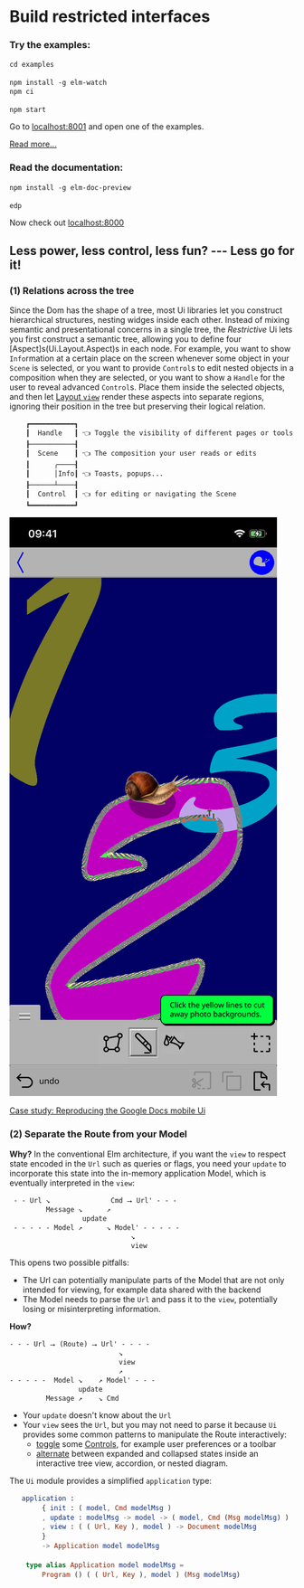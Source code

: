 # Build restricted interfaces

### Try the examples:
```shell
cd examples

npm install -g elm-watch
npm ci

npm start
```

Go to [localhost:8001](http://localhost:8001/) and open one of the examples.

[Read more...](examples/README.md)

### Read the documentation:
```shell
npm install -g elm-doc-preview

edp
```

Now check out [localhost:8000](http://localhost:8000/)

## Less power, less control, less fun? --- Less go for it!


### (1) Relations across the tree

Since the Dom has the shape of a tree, most Ui libraries let you construct hierarchical structures, nesting widges inside each other. Instead of mixing semantic and presentational concerns in a single tree, the _Restrictive_ Ui lets you first construct a semantic tree, allowing you to define four [Aspect]s(Ui.Layout.Aspect)s in each node. For example, you want to show `Info`rmation at a certain place on the screen whenever some object in your `Scene` is selected, or you want to provide `Control`s to edit nested objects in a composition when they are selected, or you want to show a `Handle` for the user to reveal advanced `Control`s. Place them inside the selected objects, and then let [Layout `view`](Ui.Layout#view) render these aspects into separate regions, ignoring their position in the tree but preserving their logical relation.

```
    ┏━━━━━━━━━━━┓
    ┃  Handle   ┃ 👈 Toggle the visibility of different pages or tools
    ┠───────────┨
    ┃  Scene    ┃ 👈 The composition your user reads or edits
    ┃      ╭────┨
    ┃      │Info┃ 👈 Toasts, popups...
    ┠──────┴────┨
    ┃  Control  ┃ 👈 for editing or navigating the Scene
    ┗━━━━━━━━━━━┛
```

![Top row: `Handle`s (to toggle global modes); center: `Scene` (your Model); speech bubbles: `Info`; bottom rows: `Control`](assets/modes3.svg)

[Case study: Reproducing the Google Docs mobile Ui](cases/Case.md)

### (2) Separate the Route from your Model

**Why?** In the conventional Elm architecture, if you want the `view` to respect state encoded in the `Url` such as queries or flags, you need your `update` to incorporate this state into the in-memory application Model, which is eventually interpreted in the `view`:
 
     - - Url ↘               Cmd ⭢ Url' - - -
             Message ↘      ↗ 
                      update       
     - - - - - Model ↗      ↘ Model' - - - - -
                                  ↘ 
                                  view

This opens two possible pitfalls:

- The Url can potentially manipulate parts of the Model that are not only intended for viewing, for example data shared with the backend
- The Model needs to parse the `Url` and pass it to the `view`, potentially losing or misinterpreting information.

**How?**

    - - - Url ⭢ (Route) ⭢ Url' - - - -
                               ↘
                               view  
                               ↗
    - - - - -  Model ↘    ↗ Model' - - -
                     update       
             Message ↗    ↘ Cmd



- Your `update` doesn't know about the `Url`
- Your `view` sees the `Url`, but you may not need to parse it because `Ui` provides some common patterns to manipulate the Route interactively:
  - [toggle](Ui#toggle) some [Controls](Ui.Layout.Aspect), for example user preferences or a toolbar
  - [alternate](Ui#alternate) between expanded and collapsed states inside an interactive tree view, accordion, or nested diagram.

The `Ui` module provides a simplified `application` type:

```elm
   application :
        { init : ( model, Cmd modelMsg )
        , update : modelMsg -> model -> ( model, Cmd (Msg modelMsg) )
        , view : ( ( Url, Key ), model ) -> Document modelMsg
        }
        -> Application model modelMsg

    type alias Application model modelMsg =
        Program () ( ( Url, Key ), model ) (Msg modelMsg)
```
